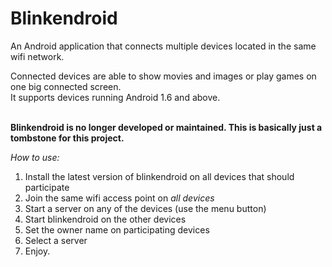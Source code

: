 # Blinkendroid

An Android application that connects multiple devices located in the same wifi network.

Connected devices are able to show movies and images or play games on one big connected screen.<br>It supports devices running Android 1.6 and above.<br><br>

**Blinkendroid is no longer developed or maintained. This is basically just a tombstone for this project.**

*How to use:*

1. Install the latest version of blinkendroid on all devices that should participate
2. Join the same wifi access point on *all devices*
3. Start a server on any of the devices (use the menu button)
4. Start blinkendroid on the other devices
5. Set the owner name on participating devices
6. Select a server
7. Enjoy.

